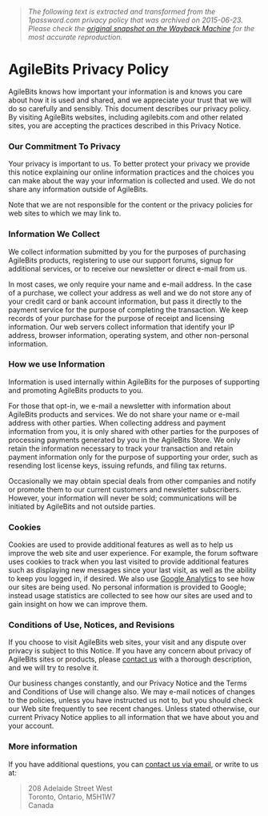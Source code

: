 > *The following text is extracted and transformed from the 1password.com privacy policy that was archived on 2015-06-23. Please check the [original snapshot on the Wayback Machine](https://web.archive.org/web/20150623203821id_/https%3A//agilebits.com/store/privacy) for the most accurate reproduction.*

# AgileBits Privacy Policy

AgileBits knows how important your information is and knows you care about how it is used and shared, and we appreciate your trust that we will do so carefully and sensibly. This document describes our privacy policy. By visiting AgileBits websites, including agilebits.com and other related sites, you are accepting the practices described in this Privacy Notice.

### Our Commitment To Privacy

Your privacy is important to us. To better protect your privacy we provide this notice explaining our online information practices and the choices you can make about the way your information is collected and used. We do not share any information outside of AgileBits.

Note that we are not responsible for the content or the privacy policies for web sites to which we may link to.

### Information We Collect

We collect information submitted by you for the purposes of purchasing AgileBits products, registering to use our support forums, signup for additional services, or to receive our newsletter or direct e-mail from us.

In most cases, we only require your name and e-mail address. In the case of a purchase, we collect your address as well and we do not store any of your credit card or bank account information, but pass it directly to the payment service for the purpose of completing the transaction. We keep records of your purchase for the purpose of receipt and licensing information. Our web servers collect information that identify your IP address, browser information, operating system, and other non-personal information.

### How we use Information

Information is used internally within AgileBits for the purposes of supporting and promoting AgileBits products to you.

For those that opt-in, we e-mail a newsletter with information about AgileBits products and services. We do not share your name or e-mail address with other parties. When collecting address and payment information from you, it is only shared with other parties for the purposes of processing payments generated by you in the AgileBits Store. We only retain the information necessary to track your transaction and retain payment information only for the purpose of supporting your order, such as resending lost license keys, issuing refunds, and filing tax returns.

Occasionally we may obtain special deals from other companies and notify or promote them to our current customers and newsletter subscribers. However, your information will never be sold; communications will be initiated by AgileBits and not outside parties.

### Cookies

Cookies are used to provide additional features as well as to help us improve the web site and user experience. For example, the forum software uses cookies to track when you last visited to provide additional features such as displaying new messages since your last visit, as well as the ability to keep you logged in, if desired. We also use [Google Analytics](http://www.google.com/analytics/) to see how our sites are being used. No personal information is provided to Google; instead usage statistics are collected to see how our sites are used and to gain insight on how we can improve them.

### Conditions of Use, Notices, and Revisions

If you choose to visit AgileBits web sites, your visit and any dispute over privacy is subject to this Notice. If you have any concern about privacy of AgileBits sites or products, please [contact us](https://agilebits.com/contact_us) with a thorough description, and we will try to resolve it.

Our business changes constantly, and our Privacy Notice and the Terms and Conditions of Use will change also. We may e-mail notices of changes to the policies, unless you have instructed us not to, but you should check our Web site frequently to see recent changes. Unless stated otherwise, our current Privacy Notice applies to all information that we have about you and your account.

### More information

If you have additional questions, you can [contact us via email](https://agilebits.com/contact_us), or write to us at:

> 208 Adelaide Street West  
>  Toronto, Ontario, M5H1W7  
>  Canada
